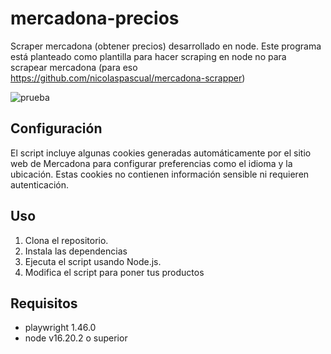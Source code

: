 # mercadona-precios
Scraper mercadona (obtener precios) desarrollado en node. Este programa está planteado como plantilla para hacer scraping en node no para scrapear mercadona (para eso https://github.com/nicolaspascual/mercadona-scrapper)

![prueba](https://github.com/user-attachments/assets/cef88ca6-d501-4117-adb5-6124cb953012)

## Configuración
El script incluye algunas cookies generadas automáticamente por el sitio web de Mercadona para configurar preferencias como el idioma y la ubicación. Estas cookies no contienen información sensible ni requieren autenticación.

## Uso
1. Clona el repositorio.
2. Instala las dependencias
3. Ejecuta el script usando Node.js.
4. Modifica el script para poner tus productos

## Requisitos
- playwright 1.46.0
- node v16.20.2 o superior


